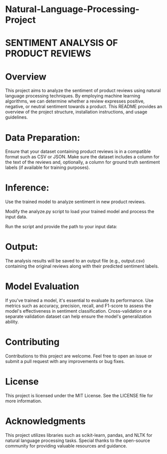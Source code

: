 # Natural-Language-Processing-Project

# SENTIMENT ANALYSIS OF PRODUCT REVIEWS
# Overview
This project aims to analyze the sentiment of product reviews using natural language processing techniques. By employing machine learning algorithms, we can determine whether a review expresses positive, negative, or neutral sentiment towards a product. This README provides an overview of the project structure, installation instructions, and usage guidelines.


# Data Preparation:

Ensure that your dataset containing product reviews is in a compatible format such as CSV or JSON.
Make sure the dataset includes a column for the text of the reviews and, optionally, a column for ground truth sentiment labels (if available for training purposes).

# Inference:

Use the trained model to analyze sentiment in new product reviews.

Modify the analyze.py script to load your trained model and process the input data.

Run the script and provide the path to your input data:

# Output:

The analysis results will be saved to an output file (e.g., output.csv) containing the original reviews along with their predicted sentiment labels.
# Model Evaluation
If you've trained a model, it's essential to evaluate its performance.
Use metrics such as accuracy, precision, recall, and F1-score to assess the model's effectiveness in sentiment classification.
Cross-validation or a separate validation dataset can help ensure the model's generalization ability.
# Contributing
Contributions to this project are welcome. Feel free to open an issue or submit a pull request with any improvements or bug fixes.

# License
This project is licensed under the MIT License. See the LICENSE file for more information.

# Acknowledgments
This project utilizes libraries such as scikit-learn, pandas, and NLTK for natural language processing tasks.
Special thanks to the open-source community for providing valuable resources and guidance.

